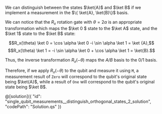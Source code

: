 We can distinguish between the states $\ket{A}$ and $\ket B$ if we implement a measurement in the $\{ \ket{A}, \ket{B}\}$ basis.

We can notice that the $R_x$ rotation gate with $\theta = 2 \alpha$ is an appropriate transformation which maps the $\ket 0 $ state to the $\ket A$ state, and the $\ket 1$ state to the $\ket B$ state:

$$R_x(\theta) \ket 0 = \cos \alpha \ket 0 -i \sin \alpha \ket 1 = \ket {A},$$
$$R_x(\theta) \ket 1 = -i \sin \alpha \ket 0 + \cos \alpha \ket 1 = \ket{B}.$$

Thus, the inverse transformation $R_x(-\theta)$ maps the $A/B$ basis to the $0/1$ basis.

Therefore, if we apply $R_x(-\theta)$ to the qubit and measure it using `M`, a measurement result of `Zero` will correspond to the qubit's original state being $\ket{A}$, while a result of `One` will correspond to the qubit's original state being $\ket B$.

@[solution]({
    "id": "single_qubit_measurements__distinguish_orthogonal_states_2_solution",
    "codePath": "Solution.qs"
})
